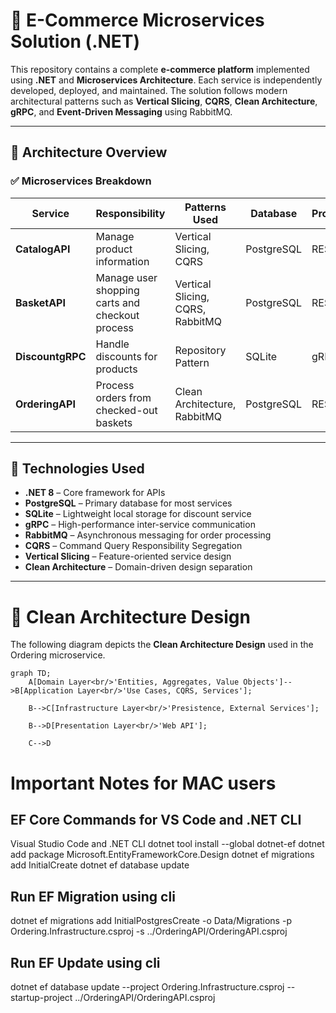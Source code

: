 # 🛒 E-Commerce Microservices Solution (.NET)

This repository contains a complete **e-commerce platform** implemented using **.NET** and **Microservices Architecture**. Each service is independently developed, deployed, and maintained. The solution follows modern architectural patterns such as **Vertical Slicing**, **CQRS**, **Clean Architecture**, **gRPC**, and **Event-Driven Messaging** using RabbitMQ.

---

## 🧱 Architecture Overview

### ✅ Microservices Breakdown

| Service         | Responsibility                                   | Patterns Used                 | Database    | Protocol    |
|-----------------|---------------------------------------------------|-------------------------------|-------------|-------------|
| **CatalogAPI**   | Manage product information                        | Vertical Slicing, CQRS        | PostgreSQL  | REST        |
| **BasketAPI**    | Manage user shopping carts and checkout process   | Vertical Slicing, CQRS, RabbitMQ        | PostgreSQL  | REST        |
| **DiscountgRPC** | Handle discounts for products                     | Repository Pattern            | SQLite      | gRPC        |
| **OrderingAPI**  | Process orders from checked-out baskets           | Clean Architecture, RabbitMQ | PostgreSQL  | REST        |

---

## 🔧 Technologies Used

- **.NET 8** – Core framework for APIs  
- **PostgreSQL** – Primary database for most services  
- **SQLite** – Lightweight local storage for discount service  
- **gRPC** – High-performance inter-service communication  
- **RabbitMQ** – Asynchronous messaging for order processing  
- **CQRS** – Command Query Responsibility Segregation  
- **Vertical Slicing** – Feature-oriented service design  
- **Clean Architecture** – Domain-driven design separation  

---

# 📁 Clean Architecture Design
The following diagram depicts the **Clean Architecture Design** used in the Ordering microservice.
```mermaid
graph TD;
    A[Domain Layer<br/>'Entities, Aggregates, Value Objects']-->B[Application Layer<br/>'Use Cases, CQRS, Services'];

    B-->C[Infrastructure Layer<br/>'Presistence, External Services'];

    B-->D[Presentation Layer<br/>'Web API'];

    C-->D
```

# Important Notes for MAC users
## EF Core Commands for VS Code and .NET CLI
Visual Studio Code and .NET CLI
  dotnet tool install --global dotnet-ef
  dotnet add package Microsoft.EntityFrameworkCore.Design
  dotnet ef migrations add InitialCreate
  dotnet ef database update

## Run EF Migration using cli
dotnet ef migrations add InitialPostgresCreate -o Data/Migrations -p Ordering.Infrastructure.csproj -s ../OrderingAPI/OrderingAPI.csproj
## Run EF Update using cli
dotnet ef database update --project Ordering.Infrastructure.csproj --startup-project ../OrderingAPI/OrderingAPI.csproj   

